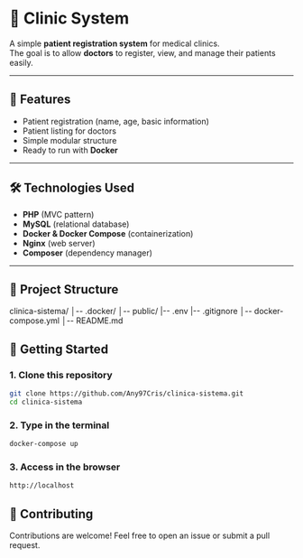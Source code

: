 # 🏥 Clinic System

A simple **patient registration system** for medical clinics.  
The goal is to allow **doctors** to register, view, and manage their patients easily.  

---

## 📌 Features

- Patient registration (name, age, basic information)  
- Patient listing for doctors  
- Simple modular structure  
- Ready to run with **Docker**  

---

## 🛠️ Technologies Used

- **PHP** (MVC pattern)  
- **MySQL** (relational database)  
- **Docker & Docker Compose** (containerization)  
- **Nginx** (web server)  
- **Composer** (dependency manager)  

---

## 📂 Project Structure

clinica-sistema/
│-- .docker/
│-- public/
|-- .env
|-- .gitignore
│-- docker-compose.yml
│-- README.md

## 🚀 Getting Started

### 1. Clone this repository
```bash
git clone https://github.com/Any97Cris/clinica-sistema.git
cd clinica-sistema
```

### 2. Type in the terminal
```bash
docker-compose up
```

### 3. Access in the browser
```bash
http://localhost
```

## 🤝 Contributing

Contributions are welcome!
Feel free to open an issue or submit a pull request.